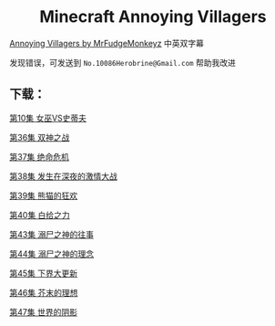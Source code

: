 <h1 align="center">Minecraft Annoying Villagers</h1>

[Annoying Villagers by MrFudgeMonkeyz](https://www.youtube.com/playlist?list=PL0D8hzLgztG0wtDECetoloCwRBOu2mE3e) 中英双字幕

发现错误，可发送到
`No.10086Herobrine@Gmail.com`
帮助我改进

下载：
-----
[第10集 女巫VS史蒂夫](https://github.com/Herobrine-Jdts/Minecraft-Annoying-Villagers/releases/download/10/60.FPS.sub.Annoying.Villagers.10.-.Minecraft.Animation.mp4)

[第36集 双神之战](https://github.com/Herobrine-Jdts/Minecraft-Annoying-Villagers/releases/download/36/Annoying.Villagers.36.-.Minecraft.Animation.mkv)

[第37集 绝命危机](https://github.com/Herobrine-Jdts/Minecraft-Annoying-Villagers/releases/download/37/Annoying.Villagers.37.-.Minecraft.Animation.mkv)

[第38集 发生在深夜的激情大战](https://github.com/Herobrine-Jdts/Minecraft-Annoying-Villagers/releases/download/38/Annoying.Villagers.38.-.Minecraft.Animation.mkv)

[第39集 熊猫的狂欢](https://github.com/Herobrine-Jdts/Minecraft-Annoying-Villagers/releases/download/39/Annoying.Villagers.39.-.Minecraft.Animation.mkv)

[第40集 白给之力](https://github.com/Herobrine-Jdts/Minecraft-Annoying-Villagers/releases/download/40/Annoying.Villagers.40.-.Minecraft.Animation.mkv)

[第43集 溺尸之神的往事](https://github.com/Herobrine-Jdts/Minecraft-Annoying-Villagers/releases/download/43/Annoying.Villagers.43.-.Minecraft.Animation.mkv)

[第44集 溺尸之神的理念](https://github.com/Herobrine-Jdts/Minecraft-Annoying-Villagers/releases/download/44/Annoying.Villagers.44.-.Minecraft.Animation.mkv)

[第45集 下界大更新](https://github.com/Herobrine-Jdts/Minecraft-Annoying-Villagers/releases/download/45/Annoying.Villagers.45.-.Minecraft.Animation.mkv)

[第46集 芥末的理想](https://github.com/Herobrine-Jdts/Minecraft-Annoying-Villagers/releases/download/46/Annoying.Villagers.46.-.Minecraft.Animation.mkv)

[第47集 世界的阴影](https://github.com/Herobrine-Jdts/Minecraft-Annoying-Villagers/releases/download/47/60.FPS.sub.Annoying.Villagers.47.-.Minecraft.Animation.mp4)
